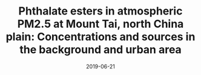 ---
title: "Phthalate esters in atmospheric PM2.5 at Mount Tai, north China plain: Concentrations and sources in the background and urban area"
date: 2019-06-21
pubtype: "co-author"
featured: true
description: "Zhongxiu Zhen, Yan Yin, Kui Chen, <b>Xin Zhang</b>, Xiang Kuang, Hui Jiang, Honglei Wang, Yi Cui, Chuan He and Akinola OluseyiEzekiel <br> DOI: 10.1016/j.atmosenv.2019.06.039"
link: "https://doi.org/10.1016/j.atmosenv.2019.06.039"
weight: 1
sitemap:
  priority : 0.8
outputs: "resume"
---